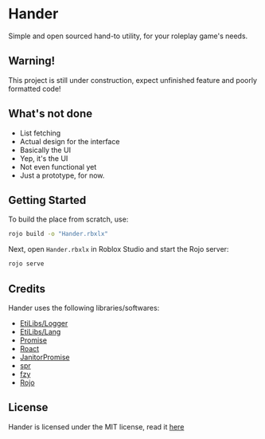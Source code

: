 # Hander
Simple and open sourced hand-to utility, for your roleplay game's needs.

## Warning!
This project is still under construction, expect unfinished feature and poorly formatted code!

## What's not done

- List fetching
- Actual design for the interface
- Basically the UI
- Yep, it's the UI
- Not even functional yet
- Just a prototype, for now.

## Getting Started
To build the place from scratch, use:

```bash
rojo build -o "Hander.rbxlx"
```

Next, open `Hander.rbxlx` in Roblox Studio and start the Rojo server:

```bash
rojo serve
```

## Credits
Hander uses the following libraries/softwares:

- [EtiLibs/Logger](https://www.roblox.com/library/6600363372/EtiLibs)
- [EtiLibs/Lang](https://www.roblox.com/library/6600363372/EtiLibs)
- [Promise](https://github.com/evaera/roblox-lua-promise)
- [Roact](https://github.com/Roblox/roact)
- [JanitorPromise](https://github.com/howmanysmall/Janitor)
- [spr](https://github.com/Fraktality/spr/)
- [fzy](https://github.com/swarn/fzy-lua)
- [Rojo](https://rojo.space/)

## License
Hander is licensed under the MIT license, read it [here](./LICENSE)
